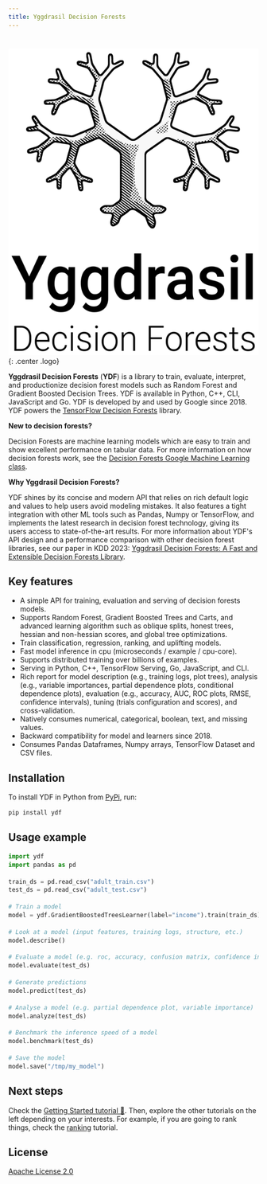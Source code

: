 ```yaml
---
title: Yggdrasil Decision Forests
---
```

#

![](image/ydf_logo_original_600px.png){: .center .logo}

**Yggdrasil Decision Forests** (**YDF**) is a library to train, evaluate,
interpret, and productionize decision forest models such as Random Forest and
Gradient Boosted Decision Trees. YDF is available in Python, C++, CLI,
JavaScript and Go. YDF is developed by and used by Google since 2018. YDF powers
the
[TensorFlow Decision Forests](https://github.com/tensorflow/decision-forests)
library.

**New to decision forests?**

Decision Forests are machine learning models which are easy to train and show
excellent performance on tabular data. For more information on how decision
forests work, see the
[Decision Forests Google Machine Learning class](https://developers.google.com/machine-learning/decision-forests).

**Why Yggdrasil Decision Forests?**

YDF shines by its concise and modern API that relies on rich default logic and
values to help users avoid modeling mistakes. It also features a tight
integration with other ML tools such as Pandas, Numpy or TensorFlow, and
implements the latest research in decision forest technology, giving its users
access to state-of-the-art results. For more information about YDF's API design
and a performance comparison with other decision forest libraries, see our paper
in KDD 2023:
[Yggdrasil Decision Forests: A Fast and Extensible Decision Forests Library](https://doi.org/10.1145/3580305.3599933).

## Key features

-   A simple API for training, evaluation and serving of decision forests
    models.
-   Supports Random Forest, Gradient Boosted Trees and Carts, and advanced
    learning algorithm such as oblique splits, honest trees, hessian and
    non-hessian scores, and global tree optimizations.
-   Train classification, regression, ranking, and uplifting models.
-   Fast model inference in cpu (microseconds / example / cpu-core).
-   Supports distributed training over billions of examples.
-   Serving in Python, C++, TensorFlow Serving, Go, JavaScript, and CLI.
-   Rich report for model description (e.g., training logs, plot trees),
    analysis (e.g., variable importances, partial dependence plots, conditional
    dependence plots), evaluation (e.g., accuracy, AUC, ROC plots, RMSE,
    confidence intervals), tuning (trials configuration and scores), and
    cross-validation.
-   Natively consumes numerical, categorical, boolean, text, and missing values.
-   Backward compatibility for model and learners since 2018.
-   Consumes Pandas Dataframes, Numpy arrays, TensorFlow Dataset and CSV files.

## Installation

To install YDF in Python from [PyPi](https://pypi.org/project/ydf/), run:

```shell
pip install ydf
```

## Usage example

```python
import ydf
import pandas as pd

train_ds = pd.read_csv("adult_train.csv")
test_ds = pd.read_csv("adult_test.csv")

# Train a model
model = ydf.GradientBoostedTreesLearner(label="income").train(train_ds)

# Look at a model (input features, training logs, structure, etc.)
model.describe()

# Evaluate a model (e.g. roc, accuracy, confusion matrix, confidence intervals)
model.evaluate(test_ds)

# Generate predictions
model.predict(test_ds)

# Analyse a model (e.g. partial dependence plot, variable importance)
model.analyze(test_ds)

# Benchmark the inference speed of a model
model.benchmark(test_ds)

# Save the model
model.save("/tmp/my_model")
```

## Next steps

Check the [Getting Started tutorial 🧭](tutorial/getting_started.ipynb). Then,
explore the other tutorials on the left depending on your interests. For
example, if you are going to rank things, check the
[ranking](tutorial/ranking.ipynb) tutorial.

## License

[Apache License 2.0](LICENSE)
